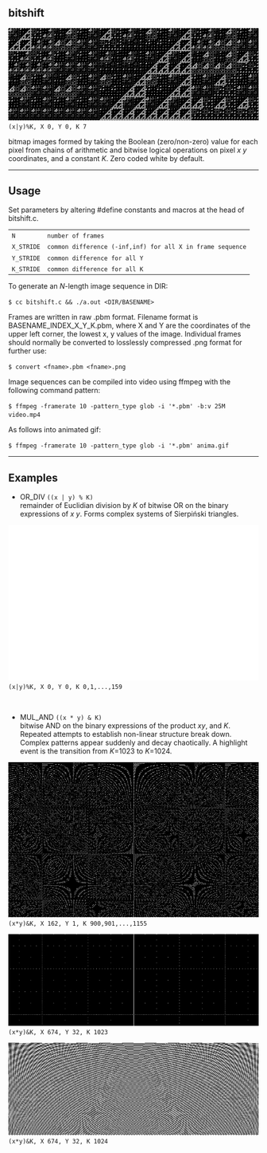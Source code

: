 
## bitshift

![](imgs/or_div_0_0_7.png)<br>
`(x|y)%K, X 0, Y 0, K 7`

bitmap images formed by taking the Boolean (zero/non-zero) value for each pixel from chains of arithmetic and bitwise logical operations on pixel *x y* coordinates, and a constant *K*. Zero coded white by default.

---

## Usage

Set parameters by altering #define constants and macros at the head of bitshift.c.

|          |  |
|:---------|:-|
|`N`       |`number of frames`|
|`X_STRIDE`|`common difference (-inf,inf) for all X in frame sequence`|
|`Y_STRIDE`|`common difference for all Y`|
|`K_STRIDE`|`common difference for all K`|

To generate an *N*-length image sequence in DIR:

`$ cc bitshift.c && ./a.out <DIR/BASENAME>`

Frames are written in raw .pbm format. Filename format is BASENAME_INDEX_X_Y_K.pbm, where X and Y are the coordinates of the upper left corner, the lowest x, y values of the image. Individual frames should normally be converted to losslessly compressed .png format for further use:

`$ convert <fname>.pbm <fname>.png`

Image sequences can be compiled into video using ffmpeg with the following command pattern:

`$ ffmpeg -framerate 10 -pattern_type glob -i '*.pbm' -b:v 25M video.mp4`

As follows into animated gif:

`$ ffmpeg -framerate 10 -pattern_type glob -i '*.pbm' anima.gif`


---

## Examples

- OR_DIV
`((x | y) % K)`<br>
remainder of Euclidian division by *K* of bitwise OR on the binary expressions of *x y*. Forms complex systems of Sierpiński triangles.

![](imgs/or_div_0_0_0-159-2fps.gif)<br>
`(x|y)%K, X 0, Y 0, K 0,1,...,159`

<br>

- MUL_AND `((x * y) & K)`<br>
bitwise AND on the binary expressions of the product *xy*, and *K*. Repeated attempts to establish non-linear structure break down. Complex patterns appear suddenly and decay chaotically. A highlight event is the transition from *K*=1023 to *K*=1024.

![](imgs/mul_and_162_1_900-1155-10fps.gif)<br>
`(x*y)&K, X 162, Y 1, K 900,901,...,1155`

![](imgs/mul_and_674_32_1023.png)<br>
`(x*y)&K, X 674, Y 32, K 1023`

![](imgs/mul_and_674_32_1024.png)<br>
`(x*y)&K, X 674, Y 32, K 1024`

